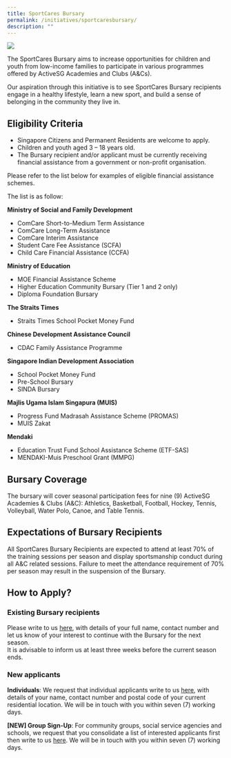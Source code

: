 ```yaml
---
title: SportCares Bursary
permalink: /initiatives/sportcaresbursary/
description: ""
---
```

![](/images/communities-of-care-1.jpg)




The SportCares Bursary aims to increase opportunities for children and youth from low-income families to participate in various programmes offered by ActiveSG Academies and Clubs (A&amp;Cs). 

Our aspiration through this initiative is to see SportCares Bursary recipients engage in a healthy lifestyle, learn a new sport, and build a sense of belonging in the community they live in.   

**Eligibility** **Criteria**
-
* Singapore Citizens and Permanent Residents are welcome to apply. 
* Children and youth aged 3 – 18 years old. 
* The Bursary recipient and/or applicant must be currently receiving financial assistance from a government or non-profit organisation. 

Please refer to the list below for examples of eligible financial assistance schemes. 

The list is as follow: 

**Ministry of Social and Family Development** 
* ComCare Short-to-Medium Term Assistance
* ComCare Long-Term Assistance
* ComCare Interim Assistance
* Student Care Fee Assistance (SCFA)
* Child Care Financial Assistance (CCFA)

**Ministry of Education**
* MOE Financial Assistance Scheme
* Higher Education Community Bursary (Tier 1 and 2 only)
* Diploma Foundation Bursary

**The Straits Times**
* Straits Times School Pocket Money Fund

**Chinese Development Assistance Council**
* CDAC Family Assistance Programme

**Singapore Indian Development Association**
* School Pocket Money Fund
* Pre-School Bursary
* SINDA Bursary

**Majlis Ugama Islam Singapura (MUIS)**
* Progress Fund Madrasah Assistance Scheme (PROMAS)
* MUIS Zakat

**Mendaki**
* Education Trust Fund School Assistance Scheme (ETF-SAS)
* MENDAKI-Muis Preschool Grant (MMPG)

**Bursary Coverage**
- 
The bursary will cover seasonal participation fees for nine (9) ActiveSG Academies &amp; Clubs (A&amp;C): Athletics, Basketball, Football, Hockey, Tennis, Volleyball, Water Polo, Canoe, and Table Tennis.

**Expectations of Bursary Recipients**
-
All SportCares Bursary Recipients are expected to attend at least 70% of the training sessions per season and display sportsmanship conduct during all A&amp;C related sessions. Failure to meet the attendance requirement of 70% per season may result in the suspension of the Bursary. 

## How to Apply? 

### Existing Bursary recipients 
Please write to us [here](mailto:sportcares@sport.gov.sg), with details of your full name, contact number and let us know of your interest to continue with the Bursary for the next season. <br> It is advisable to inform us at least three weeks before the current season ends. 

### New applicants

**Individuals**: We request that individual applicants write to us [here](mailto:sportcares@sport.gov.sg), with details of your name, contact number and postal code of your current residential location. We will be in touch with you within seven (7) working days.

**\[NEW\] Group Sign-Up**: For community groups, social service agencies and schools, we request that you consolidate a list of interested applicants first then write to us [here](mailto:sportcares@sport.gov.sg). We will be in touch with you within seven (7) working days.